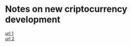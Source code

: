 # Notes on new criptocurrency development  

[url 1](https://www.bitdegree.org/tutorials/how-to-create-a-cryptocurrency/)  
[url 2](https://www.cnbc.com/2018/05/09/creating-your-own-cryptocurrency-heres-what-you-need-to-know.html)  
